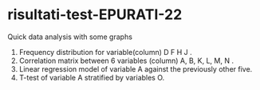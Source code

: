 # risultati-test-EPURATI-22
Quick data analysis with some graphs

1) Frequency distribution for variable(column) D F H J .
2) Correlation matrix between 6 variables (column) A, B, K, L, M, N .
3) Linear regression model of variable A against the previously other five.
4) T-test of variable A stratified by variables O. 
